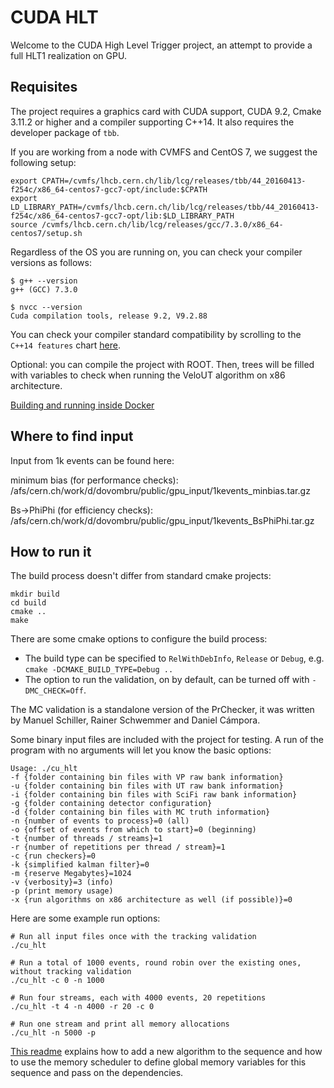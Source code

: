 CUDA HLT
========

Welcome to the CUDA High Level Trigger project, an attempt to provide
a full HLT1 realization on GPU.

Requisites
----------
The project requires a graphics card with CUDA support, CUDA 9.2, Cmake 3.11.2 or higher and a compiler supporting C++14. It also requires the developer package of `tbb`.

If you are working from a node with CVMFS and CentOS 7, we suggest the following setup:

```shell
export CPATH=/cvmfs/lhcb.cern.ch/lib/lcg/releases/tbb/44_20160413-f254c/x86_64-centos7-gcc7-opt/include:$CPATH
export LD_LIBRARY_PATH=/cvmfs/lhcb.cern.ch/lib/lcg/releases/tbb/44_20160413-f254c/x86_64-centos7-gcc7-opt/lib:$LD_LIBRARY_PATH
source /cvmfs/lhcb.cern.ch/lib/lcg/releases/gcc/7.3.0/x86_64-centos7/setup.sh
```

Regardless of the OS you are running on, you can check your compiler versions as follows:

```shell
$ g++ --version
g++ (GCC) 7.3.0

$ nvcc --version
Cuda compilation tools, release 9.2, V9.2.88
```

You can check your compiler standard compatibility by scrolling to the `C++14 features` chart [here](https://en.cppreference.com/w/cpp/compiler_support).

Optional: you can compile the project with ROOT. Then, trees will be filled with variables to check when running the VeloUT algorithm on x86 architecture.

[Building and running inside Docker](readme_docker.md)

Where to find input
-------------
Input from 1k events can be found here: 

minimum bias (for performance checks): /afs/cern.ch/work/d/dovombru/public/gpu_input/1kevents_minbias.tar.gz

Bs->PhiPhi (for efficiency checks): /afs/cern.ch/work/d/dovombru/public/gpu_input/1kevents_BsPhiPhi.tar.gz

How to run it
-------------

The build process doesn't differ from standard cmake projects:

    mkdir build
    cd build
    cmake ..
    make

There are some cmake options to configure the build process:

   * The build type can be specified to `RelWithDebInfo`, `Release` or `Debug`, e.g. `cmake -DCMAKE_BUILD_TYPE=Debug ..`
   * The option to run the validation, on by default, can be turned off with `-DMC_CHECK=Off`.


The MC validation is a standalone version of the PrChecker, it was written by
Manuel Schiller, Rainer Schwemmer and Daniel Cámpora.

Some binary input files are included with the project for testing.
A run of the program with no arguments will let you know the basic options:

    Usage: ./cu_hlt
    -f {folder containing bin files with VP raw bank information}
    -u {folder containing bin files with UT raw bank information}
    -i {folder containing bin files with SciFi raw bank information}
    -g {folder containing detector configuration}
    -d {folder containing bin files with MC truth information}
    -n {number of events to process}=0 (all)
    -o {offset of events from which to start}=0 (beginning)
    -t {number of threads / streams}=1
    -r {number of repetitions per thread / stream}=1
    -c {run checkers}=0
    -k {simplified kalman filter}=0
    -m {reserve Megabytes}=1024
    -v {verbosity}=3 (info)
    -p (print memory usage)
    -x {run algorithms on x86 architecture as well (if possible)}=0


Here are some example run options:

    # Run all input files once with the tracking validation
    ./cu_hlt

    # Run a total of 1000 events, round robin over the existing ones, without tracking validation
    ./cu_hlt -c 0 -n 1000

    # Run four streams, each with 4000 events, 20 repetitions
    ./cu_hlt -t 4 -n 4000 -r 20 -c 0

    # Run one stream and print all memory allocations
    ./cu_hlt -n 5000 -p

[This readme](contributing.md) explains how to add a new algorithm to the sequence and how to use the memory scheduler to define global memory variables for this sequence and pass on the dependencies.
